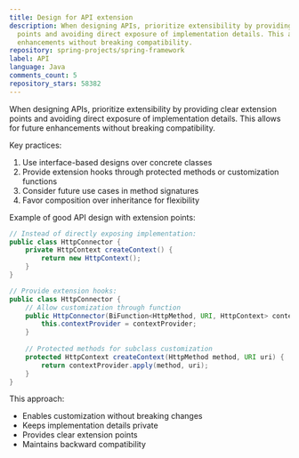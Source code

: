 ```yaml
---
title: Design for API extension
description: When designing APIs, prioritize extensibility by providing clear extension
  points and avoiding direct exposure of implementation details. This allows for future
  enhancements without breaking compatibility.
repository: spring-projects/spring-framework
label: API
language: Java
comments_count: 5
repository_stars: 58382
---
```


When designing APIs, prioritize extensibility by providing clear extension points and avoiding direct exposure of implementation details. This allows for future enhancements without breaking compatibility.

Key practices:
1. Use interface-based designs over concrete classes
2. Provide extension hooks through protected methods or customization functions
3. Consider future use cases in method signatures
4. Favor composition over inheritance for flexibility

Example of good API design with extension points:

```java
// Instead of directly exposing implementation:
public class HttpConnector {
    private HttpContext createContext() {
        return new HttpContext();
    }
}

// Provide extension hooks:
public class HttpConnector {
    // Allow customization through function
    public HttpConnector(BiFunction<HttpMethod, URI, HttpContext> contextProvider) {
        this.contextProvider = contextProvider;
    }
    
    // Protected methods for subclass customization
    protected HttpContext createContext(HttpMethod method, URI uri) {
        return contextProvider.apply(method, uri);
    }
}
```

This approach:
- Enables customization without breaking changes
- Keeps implementation details private
- Provides clear extension points
- Maintains backward compatibility